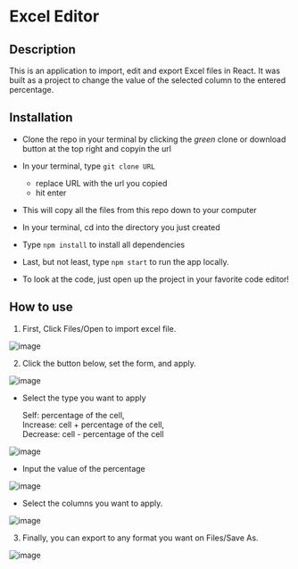 # Excel Editor

## Description

This is an application to import, edit and export Excel files in React. It was built as a project to change the value of the selected column to the entered percentage.

## Installation
- Clone the repo in your terminal by clicking the _green_ clone or download button at the top right and copyin the url
- In your terminal, type ```git clone URL```
  - replace URL with the url you copied
  - hit enter
- This will copy all the files from this repo down to your computer
- In your terminal, cd into the directory you just created
- Type ```npm install``` to install all dependencies
- Last, but not least, type ```npm start``` to run the app locally.

- To look at the code, just open up the project in your favorite code editor!

## How to use

1. First, Click Files/Open to import excel file.

![image](https://user-images.githubusercontent.com/93680584/150765490-9f8e9f50-cb56-4ef4-8055-1e54c4148915.png)

2. Click the button below, set the form, and apply.

![image](https://user-images.githubusercontent.com/93680584/150768868-f51a4198-16eb-4139-bc89-6f5398c0a3d1.png)

- Select the type you want to apply

    Self: percentage of the cell,\
    Increase: cell + percentage of the cell,\
    Decrease: cell - percentage of the cell

![image](https://user-images.githubusercontent.com/93680584/150784641-ccde76b8-147e-4dfa-8adc-484e4567ff93.png)

- Input the value of the percentage

![image](https://user-images.githubusercontent.com/93680584/150787173-3e04cd5f-1e4f-4b57-8268-e2d3e68d8e89.png)

- Select the columns you want to apply.

![image](https://user-images.githubusercontent.com/93680584/150787062-6bc936db-eebe-418d-81d7-7b0e178682d1.png)

3. Finally, you can export to any format you want on Files/Save As.

![image](https://user-images.githubusercontent.com/93680584/150768701-42357aac-6d7d-43a6-9184-ab87e66fb242.png)
